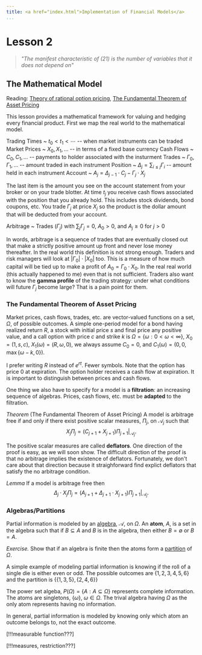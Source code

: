 ```yaml
---
title: <a href="index.html">Implementation of Financial Models</a>
...
```


# Lesson 2

> <i>"The manifest characteristic of (21) is the number of variables that it does not depend on"</i>

## The Mathematical Model

Reading: [Theory of rational option pricing](http://kalx.net/Mer1973.pdf),
[The Fundamental Theorem of Asset Pricing](http://kalx.net/ftapd.pdf)

This lesson provides a mathematical framework for valuing and
hedging every financial product. First we map the real world
to the mathematical model.

Trading Times
  ~ $t_0\lt t_1\lt \cdots$ -- when market instruments can be traded
Market Prices
  ~ $X_0, X_1, \dots$ -- in terms of a fixed base currency
Cash Flows
  ~ $C_0, C_1, \dots$ -- payments to holder associated with the insturment
Trades
  ~ $\Gamma_0, \Gamma_1, \dots$ -- amount traded in each instrument
Position
  ~ $\Delta_j = \sum_{i\le j} \Gamma_i$ -- amount held in each instrument
Account
  ~ $A_j = \Delta_{j-1}\cdot C_j - \Gamma_j\cdot X_j$

The last item is the amount you see on the account statement from your broker
or on your trade blotter. At time $t_j$ you receive cash flows associated
with the position that you already hold. This includes stock dividends,
bond coupons, etc. You trade $\Gamma_j$ at price $X_j$ so the product
is the dollar amount that will be deducted from your account.

Arbitrage
  ~ Trades $(\Gamma_j)$ with $\sum_j \Gamma_j = 0$, $A_0\gt0$, and $A_j\ge0$ for $j\gt0$

In words, arbitrage is a sequence of trades that are eventually closed
out that make a strictly positive amount up front and never lose money
thereafter. In the real world this definition is not strong enough. Traders
and risk managers will look at $|\Gamma_0|\cdot|X_0|$ too. This is
a measure of how much capital will be tied up to make a profit
of $A_0 = \Gamma_0\cdot X_0$. In the real real world (this actually happened
to me) even that is not sufficient. Traders also want to know the
__gamma profile__ of the trading strategy: under what conditions will
future $\Gamma_j$ become large? That is a pain point for them.

### The Fundamental Theorem of Asset Pricing

Market prices, cash flows, trades, etc. are vector-valued functions
on a set, $\Omega$, of possible outcomes. A simple one-period model
for a bond having realized return $R$, a stock with initial price $s$
and final price any positive value, and a call option with price $c$
and strike $k$ is $\Omega = \{\omega : 0\lt\omega\lt\infty\}$,
$X_0 = (1, s, c)$,
$X_1(\omega) = (R, \omega, 0)$, we always assume $C_0 = 0$, and
$C_1(\omega) = (0, 0, \max\{\omega - k,0\})$.

I prefer writing $R$ instead of $e^{rt}$. Fewer symbols.
Note that the option has price
0 at expiration. The option holder receives a cash flow at expiration. It
is important to distinguish between prices and cash flows.

One thing we also have to specify for a model is a __filtration__:
an increasing sequence of algebras. Prices, cash flows, etc. must
be __adapted__ to the filtration. 

_Theorem_ (The Fundamental Theorem of Asset Pricing)
A model is arbitrage free if and only if there exist positive
scalar measures, $\Pi_j$, on $\mathscr{A}_j$ such that
$$X_j\Pi_j = (C_{j+1} + X_{j+1})\Pi_{j+1}|_{\mathscr{A}_j}.$$

The positive scalar measures are called __deflators__.
One direction of the proof is easy, as we will soon show.
The difficult direction of the proof is that no arbitrage
implies the existence of deflators. Fortunately, we don't
care about that direction because it straighforward find
explict deflators that satisfy the no arbitrage condition.

_Lemma_ If a model is arbitrage free then
$$\Delta_j\cdot X_j\Pi_j = (A_{j+1} + \Delta_{j+1}\cdot X_{j+1})\Pi_{j+1}|_{\mathscr{A}_j}.$$

### Algebras/Partitions
Partial information is modeled by an
[algebra](http://en.wikipedia.org/wiki/Algebra_of_sets),
$\mathscr{A}$, on $\Omega$. 
An __atom__, $A$, is a set in the algebra such that if $B\subseteq A$
and $B$ is in the algebra, then either $B=\emptyset$ or $B=A$.

_Exercise._ Show that if an algebra is finite then the atoms form
a [partition](http://en.wikipedia.org/wiki/Partition_of_a_set) of $\Omega$.

A simple example of modeling partial information is knowing if the
roll of a single die is either even or odd. The possible outcomes
are $\{1,2,3,4,5,6\}$ and the partition is $\{\{1,3,5\},\{2,4,6\}\}$

The power set algeba, $P(\Omega) = \{A:A\subseteq\Omega\}$ represents
complete information. The atoms are singletons, $\{\omega\}$,
$\omega\in\Omega$. The trival algebra having $\Omega$
as the only atom represents having no information.

In general, partial information is modeled by knowing only which
atom an outcome belongs to, not the exact outcome.

[!!!measurable function???]

[!!!measures, restriction???]

